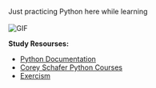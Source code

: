Just practicing Python here while learning <br>
<br>
<img alt="GIF" src="https://i.giphy.com/media/l2Sq13J1OECQS5fTW/giphy.webp" />
<br>

**Study Resourses:**<br>
- <a href="https://www.python.org/doc/">Python Documentation</a>
- <a href="https://www.youtube.com/c/Coreyms"> Corey Schafer Python Courses</a>
- <a href="https://exercism.org/tracks/python">Exercism</a>

<!--
**Projects:**<br>
1) <a href=""> QR Code encoder</a><br>
    <i>Using qrcode library encodes any info taken from user</i>
-->
